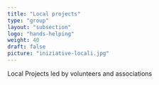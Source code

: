 ```yaml
---
title: "Local projects"
type: "group"
layout: "subsection"
logo: "hands-helping"
weight: 40
draft: false
picture: "iniziative-locali.jpg"
---
```


Local Projects led by volunteers and associations 